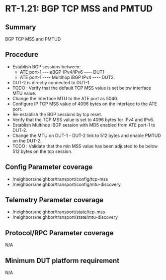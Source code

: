 # RT-1.21: BGP TCP MSS and PMTUD 

## Summary

BGP TCP MSS and PMTUD

## Procedure

*   Establish BGP sessions between:
    *   ATE port-1 ---      eBGP-IPv4/IPv6        ---- DUT1 
    *   ATE port-1 ----    Multihop iBGP IPv4     ---- DUT2.
*   DUT-2 is directly connected to DUT-1.  
*   TODO : Verify that the default TCP MSS value is set below interface MTU value.
*   Change the Interface MTU to the ATE port as 5040.
*   Configure IP TCP MSS value of 4096 bytes on the interface to the ATE port.
*   Re-establish the BGP sessions by tcp reset.
*   Verify that the TCP MSS value is set to 4096 bytes for IPv4 and IPv6.
*   Establish Multihop iBGP session with MD5 enabled from ATE port-1 to DUT-2. 
*   Change the MTU on DUT-1 - DUT-2 link to 512 bytes and enable PMTUD on the DUT-2. 
*   TODO : Validate that the min MSS value has been adjusted to be below 512 bytes on the tcp session.

## Config Parameter coverage

*   /neighbors/neighbor/transport/config/tcp-mss 
*   /neighbors/neighbor/transport/config/mtu-discovery 

## Telemetry Parameter coverage

*   /neighbors/neighbor/transport/state/tcp-mss 
*   /neighbors/neighbor/transport/state/mtu-discovery 

## Protocol/RPC Parameter coverage

N/A

## Minimum DUT platform requirement

N/A
